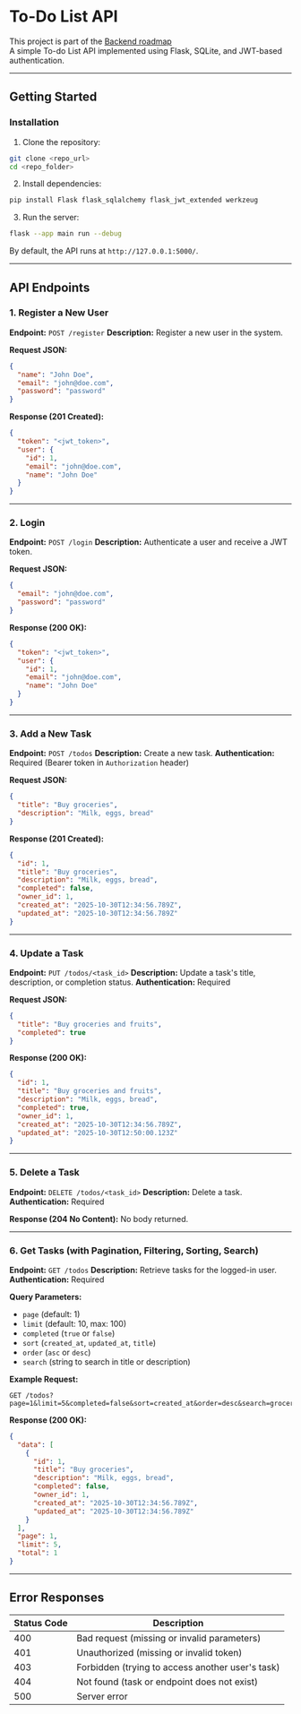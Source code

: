 # To-Do List API

This project is part of the [Backend roadmap](https://roadmap.sh/backend)
<br>
A simple To-do List API implemented using Flask, SQLite, and JWT-based authentication.

---

## Getting Started

### Installation

1. Clone the repository:

```bash
git clone <repo_url>
cd <repo_folder>
```

2. Install dependencies:

```bash
pip install Flask flask_sqlalchemy flask_jwt_extended werkzeug
```

3. Run the server:

```bash
flask --app main run --debug
```

By default, the API runs at `http://127.0.0.1:5000/`.

---

## API Endpoints

### 1. Register a New User

**Endpoint:** `POST /register`
**Description:** Register a new user in the system.

**Request JSON:**

```json
{
  "name": "John Doe",
  "email": "john@doe.com",
  "password": "password"
}
```

**Response (201 Created):**

```json
{
  "token": "<jwt_token>",
  "user": {
    "id": 1,
    "email": "john@doe.com",
    "name": "John Doe"
  }
}
```

---

### 2. Login

**Endpoint:** `POST /login`
**Description:** Authenticate a user and receive a JWT token.

**Request JSON:**

```json
{
  "email": "john@doe.com",
  "password": "password"
}
```

**Response (200 OK):**

```json
{
  "token": "<jwt_token>",
  "user": {
    "id": 1,
    "email": "john@doe.com",
    "name": "John Doe"
  }
}
```

---

### 3. Add a New Task

**Endpoint:** `POST /todos`
**Description:** Create a new task.
**Authentication:** Required (Bearer token in `Authorization` header)

**Request JSON:**

```json
{
  "title": "Buy groceries",
  "description": "Milk, eggs, bread"
}
```

**Response (201 Created):**

```json
{
  "id": 1,
  "title": "Buy groceries",
  "description": "Milk, eggs, bread",
  "completed": false,
  "owner_id": 1,
  "created_at": "2025-10-30T12:34:56.789Z",
  "updated_at": "2025-10-30T12:34:56.789Z"
}
```

---

### 4. Update a Task

**Endpoint:** `PUT /todos/<task_id>`
**Description:** Update a task's title, description, or completion status.
**Authentication:** Required

**Request JSON:**

```json
{
  "title": "Buy groceries and fruits",
  "completed": true
}
```

**Response (200 OK):**

```json
{
  "id": 1,
  "title": "Buy groceries and fruits",
  "description": "Milk, eggs, bread",
  "completed": true,
  "owner_id": 1,
  "created_at": "2025-10-30T12:34:56.789Z",
  "updated_at": "2025-10-30T12:50:00.123Z"
}
```

---

### 5. Delete a Task

**Endpoint:** `DELETE /todos/<task_id>`
**Description:** Delete a task.
**Authentication:** Required

**Response (204 No Content):**
No body returned.

---

### 6. Get Tasks (with Pagination, Filtering, Sorting, Search)

**Endpoint:** `GET /todos`
**Description:** Retrieve tasks for the logged-in user.
**Authentication:** Required

**Query Parameters:**

* `page` (default: 1)
* `limit` (default: 10, max: 100)
* `completed` (`true` or `false`)
* `sort` (`created_at`, `updated_at`, `title`)
* `order` (`asc` or `desc`)
* `search` (string to search in title or description)

**Example Request:**

```
GET /todos?page=1&limit=5&completed=false&sort=created_at&order=desc&search=groceries
```

**Response (200 OK):**

```json
{
  "data": [
    {
      "id": 1,
      "title": "Buy groceries",
      "description": "Milk, eggs, bread",
      "completed": false,
      "owner_id": 1,
      "created_at": "2025-10-30T12:34:56.789Z",
      "updated_at": "2025-10-30T12:34:56.789Z"
    }
  ],
  "page": 1,
  "limit": 5,
  "total": 1
}
```

---

## Error Responses

| Status Code | Description                                      |
| ----------- | ------------------------------------------------ |
| 400         | Bad request (missing or invalid parameters)      |
| 401         | Unauthorized (missing or invalid token)          |
| 403         | Forbidden (trying to access another user's task) |
| 404         | Not found (task or endpoint does not exist)      |
| 500         | Server error                                     |

